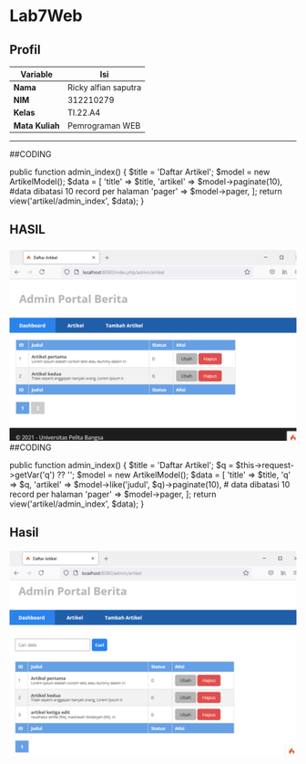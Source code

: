 # Lab7Web
## Profil
| Variable | Isi |
| -------- | --- |
| **Nama** | Ricky alfian saputra |
| **NIM** | 312210279 |
| **Kelas** | TI.22.A4 |
| **Mata Kuliah** | Pemrograman WEB |
-------------------------------------------------------------
##CODING

public function admin_index()
{
$title = 'Daftar Artikel';
$model = new ArtikelModel();
$data = [
'title' => $title,
'artikel' => $model->paginate(10), #data dibatasi 10 record
per halaman
'pager' => $model->pager,
];
return view('artikel/admin_index', $data);
}
## HASIL
![1](https://github.com/ricky1211/Lab7Web/blob/main/Screenshot%20(49).png)
##CODING

public function admin_index()
{
$title = 'Daftar Artikel';
$q = $this->request->getVar('q') ?? '';
$model = new ArtikelModel();
$data = [
'title' => $title,
'q' => $q,
'artikel' => $model->like('judul', $q)->paginate(10), # data
dibatasi 10 record per halaman
'pager' => $model->pager,
];
return view('artikel/admin_index', $data);
}
## Hasil
![2](https://github.com/ricky1211/Lab7Web/blob/main/Screenshot%20(50).png)
